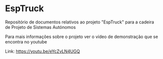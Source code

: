 # EspTruck
Repositório de documentos relativos ao projeto "EspTruck" para a cadeira de Projeto de Sistemas Autónomos

Para mais informações sobre o projeto ver o vídeo de demonstração que se encontra no youtube

Link: https://youtu.be/eYcZvLN4UGQ

